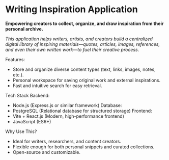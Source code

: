 # Writing Inspiration Application

**Empowering creators to collect, organize, and draw inspiration from their personal archive.**

*This application helps writers, artists, and creators build a centralized digital library of inspiring materials—quotes, articles, images, references, and even their own written work—to fuel their creative process.*

Features:
   - Store and organize diverse content types (text, links, images, notes, etc.).
   - Personal workspace for saving original work and external inspirations.
   - Fast and intuitive search for easy retrieval.

Tech Stack
Backend:
   - Node.js (Express.js or similar framework)
Database:
   - PostgreSQL (Relational database for structured storage)
Frontend:
   - Vite + React.js (Modern, high-performance frontend)
   - JavaScript (ES6+)

Why Use This?
   - Ideal for writers, researchers, and content creators.
   - Flexible enough for both personal snippets and curated collections.
   - Open-source and customizable.
